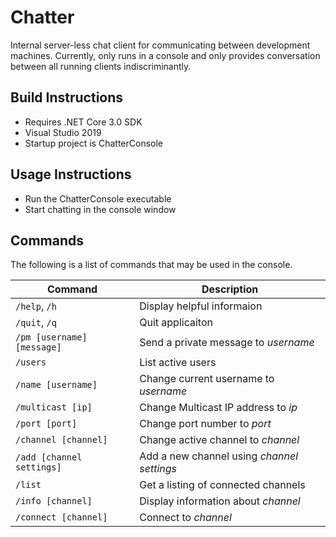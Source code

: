 # Chatter
Internal server-less chat client for communicating between development machines.
Currently, only runs in a console and only provides conversation between all running clients indiscriminantly.

## Build Instructions
- Requires .NET Core 3.0 SDK
- Visual Studio 2019
- Startup project is ChatterConsole

## Usage Instructions
- Run the ChatterConsole executable
- Start chatting in the console window

## Commands
The following is a list of commands that may be used in the console.

| Command                    | Description                                        |
|----------------------------|----------------------------------------------------|
| `/help`, `/h`              | Display helpful informaion                         |
| `/quit`, `/q`              | Quit applicaiton                                   |
| `/pm [username] [message]` | Send a private message to *username*               |
| `/users`                   | List active users                                  |
| `/name [username]`         | Change current username to *username*              |
| `/multicast [ip]`          | Change Multicast IP address to *ip*                |
| `/port [port]`             | Change port number to *port*                       |
| `/channel [channel]`       | Change active channel to *channel*                 |
| `/add [channel settings]`  | Add a new channel using *channel settings*         |
| `/list`                    | Get a listing of connected channels                |
| `/info [channel]`          | Display information about *channel*                |
| `/connect [channel]`       | Connect to *channel*                               |
